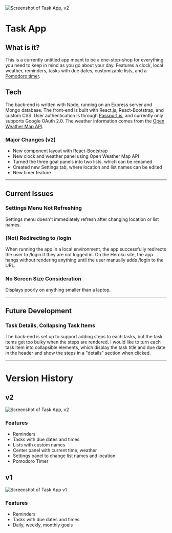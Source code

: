 ![Screenshot of Task App, v2](https://lh3.googleusercontent.com/G_ziJnwfHe287Jefw63rEr2dEIcPSEQwcnDOYjRpdEipCNFP23en95ErvorHXEAbeainE65OkTDVVUcCkBNch8YV_9xNlceT1buEdBCIxRYRNGe8fyitM-z-CtFFO_EGpZelWlK2Zyp3_6ZvKw1LBHSjuJYVhy16gTG4fJD4fXM6by9p57-5yrvmih9kQjg23BDUk-6f4hxsItTYBhc5VmEawQgFWYyNJtQ-vU9Tr3Y18rg5Bp2SOlZiYT0VIqKf0wybmMw4rSFrKj_2HZBJ2R_dmuD-mVCOieIIGT8Cmd9j4lt0j4KxbsIjzFJYe96bZwMkZs3SgmYUzEkGsh8qOmy-9_mJFxo9EXhVyWDozxMjPZW2lI32q8h3c8kV5Wt62ZMKMrpomogPi15YmMLkKP1wn3jKfvwSWc0qv4XAvjO82D61d3XJcSJRKgoZ4CPJQ_iQzHFicTllDYc7p46fEkF0ljcptHoLgxfzcglaYHCfSYADNr4XZ-jXgxH_IykYdJi5pgD-vbBHCpjvxxmF_k5c7Xn6c4NsPGsntiJ-fqCzRDWTfXeHyqihkj4Myl3-4E2fOYs8LV__iSynveLdMEmQm6RJoyKPsNVYB-CbypoFe6F-PK_DPaHSmSaCxtd2vOipQoL5owFLCZJYj5ie_VeNXlY6RF4=w2300-h1310-no)

# Task App

## What is it?
This is a currently untitled app meant to be a one-stop-shop for everything you need to keep in mind as you go about your day. Features a clock, local weather, reminders, tasks with due dates, customizable lists, and a [Pomodoro timer](https://en.wikipedia.org/wiki/Pomodoro_Technique).

## Tech
The back-end is written with Node, running on an Express server and Mongo database. The front-end is built with React.js, React-Bootstrap, and custom CSS. User authentication is through [Passport.js](http://www.passportjs.org/), and currently only supports Google OAuth 2.0. The weather information comes from the [Open Weather Map API](https://openweathermap.org/).

### Major Changes (v2)
- New component layout with React-Bootstrap
- New clock and weather panel using Open Weather Map API
- Turned the three goal panels into two lists, which can be renamed
- Created new Settings tab, where location and list names can be edited
- New timer feature

---

## Current Issues
### Settings Menu Not Refreshing
Settings menu doesn't immediately refresh after changing location or list names.

### (Not) Redirecting to /login
When running the app in a local environment, the app successfully redirects the user to /login if they are not logged in. On the Heroku site, the app hangs without rendering anything until the user manually adds /login to the URL.

### No Screen Size Consideration
Displays poorly on anything smaller than a laptop.

---

## Future Development
### Task Details, Collapsing Task Items
The back-end is set up to support adding steps to each tasks, but the task items get too bulky when the steps are rendered. I would like to turn each task item into collapsible elements, which display the task title and due date in the header and show the steps in a "details" section when clicked.

---

# Version History
## v2
![Screenshot of Task App, v2](https://lh3.googleusercontent.com/G_ziJnwfHe287Jefw63rEr2dEIcPSEQwcnDOYjRpdEipCNFP23en95ErvorHXEAbeainE65OkTDVVUcCkBNch8YV_9xNlceT1buEdBCIxRYRNGe8fyitM-z-CtFFO_EGpZelWlK2Zyp3_6ZvKw1LBHSjuJYVhy16gTG4fJD4fXM6by9p57-5yrvmih9kQjg23BDUk-6f4hxsItTYBhc5VmEawQgFWYyNJtQ-vU9Tr3Y18rg5Bp2SOlZiYT0VIqKf0wybmMw4rSFrKj_2HZBJ2R_dmuD-mVCOieIIGT8Cmd9j4lt0j4KxbsIjzFJYe96bZwMkZs3SgmYUzEkGsh8qOmy-9_mJFxo9EXhVyWDozxMjPZW2lI32q8h3c8kV5Wt62ZMKMrpomogPi15YmMLkKP1wn3jKfvwSWc0qv4XAvjO82D61d3XJcSJRKgoZ4CPJQ_iQzHFicTllDYc7p46fEkF0ljcptHoLgxfzcglaYHCfSYADNr4XZ-jXgxH_IykYdJi5pgD-vbBHCpjvxxmF_k5c7Xn6c4NsPGsntiJ-fqCzRDWTfXeHyqihkj4Myl3-4E2fOYs8LV__iSynveLdMEmQm6RJoyKPsNVYB-CbypoFe6F-PK_DPaHSmSaCxtd2vOipQoL5owFLCZJYj5ie_VeNXlY6RF4=w2300-h1310-no)
### Features
- Reminders
- Tasks with due dates and times
- Lists with custom names
- Center panel with current time, weather
- Settings panel to change list names and location
- Pomodoro Timer

## v1
![Screenshot of Task App v1](https://lh3.googleusercontent.com/Y0TjdYGT7yy-vxlzYXWYM-tzto5xwtjdN5540V8JUhArfLKQkzqF4kePgoBVafpiK3Rzgcu29O9P17qFpvzmpBC5XkqIm6V0Nzs-ScoFZbVQ5AEvMwsvkYK5q9tb78Yn8UPBltqWIa7VKs5m7h85UjUTbDrNWqCQxj92GeVtpLqh0wBvWu1FgrmEdktk3Ru5JlAgLRKh1JZqIrvIGI_lKaV-iiL__5MUlVoN7Wzqi-q2MmlEf2tC2kTHJppUY30bKPqUvppIPwfqKsGhYKNIxTFWonf-KY91UMblA6jySQHETqRUl3af4CS_TEdRydplQr3ffbpMdnxdvTM66FnCcpT3XN-PpiKgjaAeEB9ydeUQ7k2AR92A1anfpBgJRJfXmMMz3uQy7aj-HyXnNexyoq2LtqfqUmWxIXttigvWbJigezjcuj2YCOZ25grXPSCkWIy2opgHfpMjo8ZP08DHt28eMaakiXb3ioYNpRd7Tz-RO_pTro35Uv6lz9TWKCY3_2LWqTFR4oNq32_X9HsoJqRJ_RfJlc3m4VFO8z-RPb1wM898xak-6BexhgnEfCJv0Wq_J-5uA9ccJflKqFJPAtMWEtfBpCTQY4ld0gaZfDyk7SIsMHy48U4BHW8g2PjzoGUWiWe_9L0o0hrx6kWF_i3Ks2sSkHc=w2040-h1310-no)
### Features
- Reminders
- Tasks with due dates and times
- Daily, weekly, monthly goals

